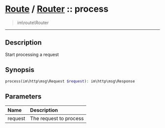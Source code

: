 # [Route](route.md) / [Router](route-Router.md) :: process
 > im\route\Router
____

## Description
Start processing a request

## Synopsis
```php
process(im\http\msg\Request $request): im\http\msg\Response
```

## Parameters
| Name | Description |
| :--- | :---------- |
| request | The request to process |
